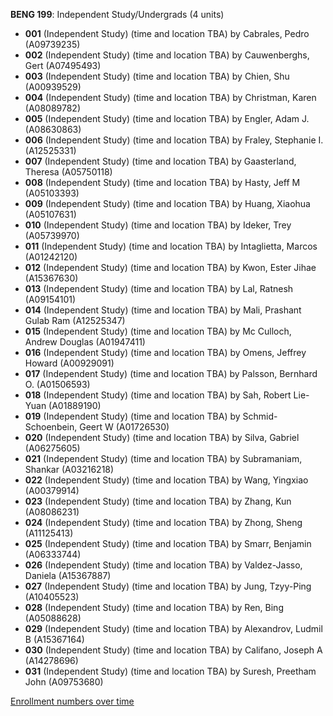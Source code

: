 **BENG 199**: Independent Study/Undergrads (4 units)

- **001** (Independent Study) (time and location TBA) by Cabrales, Pedro (A09739235)
- **002** (Independent Study) (time and location TBA) by Cauwenberghs, Gert (A07495493)
- **003** (Independent Study) (time and location TBA) by Chien, Shu (A00939529)
- **004** (Independent Study) (time and location TBA) by Christman, Karen (A08089782)
- **005** (Independent Study) (time and location TBA) by Engler, Adam J. (A08630863)
- **006** (Independent Study) (time and location TBA) by Fraley, Stephanie I. (A12525331)
- **007** (Independent Study) (time and location TBA) by Gaasterland, Theresa (A05750118)
- **008** (Independent Study) (time and location TBA) by Hasty, Jeff M (A05103393)
- **009** (Independent Study) (time and location TBA) by Huang, Xiaohua (A05107631)
- **010** (Independent Study) (time and location TBA) by Ideker, Trey (A05739970)
- **011** (Independent Study) (time and location TBA) by Intaglietta, Marcos (A01242120)
- **012** (Independent Study) (time and location TBA) by Kwon, Ester Jihae (A15367630)
- **013** (Independent Study) (time and location TBA) by Lal, Ratnesh (A09154101)
- **014** (Independent Study) (time and location TBA) by Mali, Prashant Gulab Ram (A12525347)
- **015** (Independent Study) (time and location TBA) by Mc Culloch, Andrew Douglas (A01947411)
- **016** (Independent Study) (time and location TBA) by Omens, Jeffrey Howard (A00929091)
- **017** (Independent Study) (time and location TBA) by Palsson, Bernhard O. (A01506593)
- **018** (Independent Study) (time and location TBA) by Sah, Robert Lie-Yuan (A01889190)
- **019** (Independent Study) (time and location TBA) by Schmid-Schoenbein, Geert W (A01726530)
- **020** (Independent Study) (time and location TBA) by Silva, Gabriel (A06275605)
- **021** (Independent Study) (time and location TBA) by Subramaniam, Shankar (A03216218)
- **022** (Independent Study) (time and location TBA) by Wang, Yingxiao (A00379914)
- **023** (Independent Study) (time and location TBA) by Zhang, Kun (A08086231)
- **024** (Independent Study) (time and location TBA) by Zhong, Sheng (A11125413)
- **025** (Independent Study) (time and location TBA) by Smarr, Benjamin (A06333744)
- **026** (Independent Study) (time and location TBA) by Valdez-Jasso, Daniela (A15367887)
- **027** (Independent Study) (time and location TBA) by Jung, Tzyy-Ping (A10405523)
- **028** (Independent Study) (time and location TBA) by Ren, Bing (A05088628)
- **029** (Independent Study) (time and location TBA) by Alexandrov, Ludmil B (A15367164)
- **030** (Independent Study) (time and location TBA) by Califano, Joseph A (A14278696)
- **031** (Independent Study) (time and location TBA) by Suresh, Preetham John (A09753680)

[Enrollment numbers over time](./BENG199.tsv)
